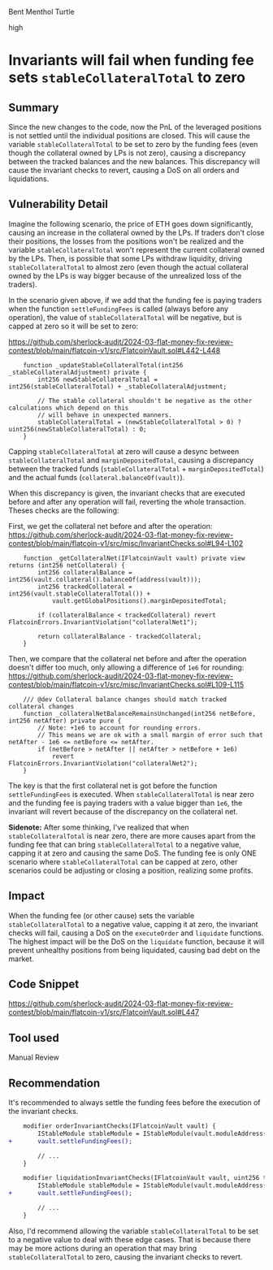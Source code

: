 Bent Menthol Turtle

high

# Invariants will fail when funding fee sets `stableCollateralTotal` to zero

## Summary

Since the new changes to the code, now the PnL of the leveraged positions is not settled until the individual positions are closed. This will cause the variable `stableCollateralTotal` to be set to zero by the funding fees (even though the collateral owned by LPs is not zero), causing a discrepancy between the tracked balances and the new balances. This discrepancy will cause the invariant checks to revert, causing a DoS on all orders and liquidations. 

## Vulnerability Detail

Imagine the following scenario, the price of ETH goes down significantly, causing an increase in the collateral owned by the LPs. If traders don't close their positions, the losses from the positions won't be realized and the variable `stableCollateralTotal` won't represent the current collateral owned by the LPs. Then, is possible that some LPs withdraw liquidity, driving `stableCollateralTotal` to almost zero (even though the actual collateral owned by the LPs is way bigger because of the unrealized loss of the traders).

In the scenario given above, if we add that the funding fee is paying traders when the function `settleFundingFees` is called (always before any operation), the value of `stableCollateralTotal` will be negative, but is capped at zero so it will be set to zero:

https://github.com/sherlock-audit/2024-03-flat-money-fix-review-contest/blob/main/flatcoin-v1/src/FlatcoinVault.sol#L442-L448
```solidity
    function _updateStableCollateralTotal(int256 _stableCollateralAdjustment) private {
        int256 newStableCollateralTotal = int256(stableCollateralTotal) + _stableCollateralAdjustment;

        // The stable collateral shouldn't be negative as the other calculations which depend on this
        // will behave in unexpected manners.
        stableCollateralTotal = (newStableCollateralTotal > 0) ? uint256(newStableCollateralTotal) : 0;
    }
```

Capping `stableCollateralTotal` at zero will cause a desync between `stableCollateralTotal` and `marginDepositedTotal`, causing a discrepancy between the tracked funds (`stableCollateralTotal` + `marginDepositedTotal`) and the actual funds (`collateral.balanceOf(vault)`).

When this discrepancy is given, the invariant checks that are executed before and after any operation will fail, reverting the whole transaction. Theses checks are the following:

First, we get the collateral net before and after the operation:
https://github.com/sherlock-audit/2024-03-flat-money-fix-review-contest/blob/main/flatcoin-v1/src/misc/InvariantChecks.sol#L94-L102
```solidity
    function _getCollateralNet(IFlatcoinVault vault) private view returns (int256 netCollateral) {
        int256 collateralBalance = int256(vault.collateral().balanceOf(address(vault)));
        int256 trackedCollateral = int256(vault.stableCollateralTotal()) +
            vault.getGlobalPositions().marginDepositedTotal;

        if (collateralBalance < trackedCollateral) revert FlatcoinErrors.InvariantViolation("collateralNet1");

        return collateralBalance - trackedCollateral;
    }
```

Then, we compare that the collateral net before and after the operation doesn't differ too much, only allowing a difference of `1e6` for rounding:
https://github.com/sherlock-audit/2024-03-flat-money-fix-review-contest/blob/main/flatcoin-v1/src/misc/InvariantChecks.sol#L109-L115
```solidity
    /// @dev Collateral balance changes should match tracked collateral changes
    function _collateralNetBalanceRemainsUnchanged(int256 netBefore, int256 netAfter) private pure {
        // Note: +1e6 to account for rounding errors.
        // This means we are ok with a small margin of error such that netAfter - 1e6 <= netBefore <= netAfter.
        if (netBefore > netAfter || netAfter > netBefore + 1e6)
            revert FlatcoinErrors.InvariantViolation("collateralNet2");
    }
```

The key is that the first collateral net is got before the function `settleFundingFees` is executed. When `stableCollateralTotal` is near zero and the funding fee is paying traders with a value bigger than `1e6`, the invariant will revert because of the discrepancy on the collateral net. 

**Sidenote:**
After some thinking, I've realized that when `stableCollateralTotal` is near zero, there are more causes apart from the funding fee that can bring `stableCollateralTotal` to a negative value, capping it at zero and causing the same DoS. The funding fee is only ONE scenario where `stableCollateralTotal` can be capped at zero, other scenarios could be adjusting or closing a position, realizing some profits.

## Impact

When the funding fee (or other cause) sets the variable `stableCollateralTotal` to a negative value, capping it at zero, the invariant checks will fail, causing a DoS on the `executeOrder` and `liquidate` functions. The highest impact will be the DoS on the `liquidate` function, because it will prevent unhealthy positions from being liquidated, causing bad debt on the market. 

## Code Snippet

https://github.com/sherlock-audit/2024-03-flat-money-fix-review-contest/blob/main/flatcoin-v1/src/FlatcoinVault.sol#L447

## Tool used

Manual Review

## Recommendation

It's recommended to always settle the funding fees before the execution of the invariant checks. 

```diff
    modifier orderInvariantChecks(IFlatcoinVault vault) {
        IStableModule stableModule = IStableModule(vault.moduleAddress(FlatcoinModuleKeys._STABLE_MODULE_KEY));
+       vault.settleFundingFees();

        // ...
    }

    modifier liquidationInvariantChecks(IFlatcoinVault vault, uint256 tokenId) {
        IStableModule stableModule = IStableModule(vault.moduleAddress(FlatcoinModuleKeys._STABLE_MODULE_KEY));
+       vault.settleFundingFees();

        // ...
    }

```

Also, I'd recommend allowing the variable `stableCollateralTotal` to be set to a negative value to deal with these edge cases. That is because there may be more actions during an operation that may bring `stableCollateralTotal` to zero, causing the invariant checks to revert. 
